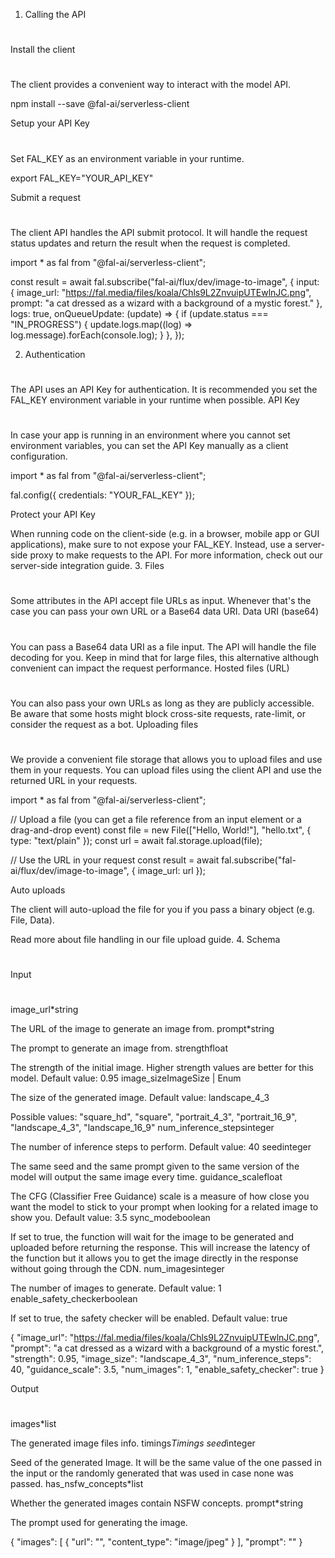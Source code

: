 1. Calling the API
#
Install the client
#

The client provides a convenient way to interact with the model API.

npm install --save @fal-ai/serverless-client

Setup your API Key
#

Set FAL_KEY as an environment variable in your runtime.

export FAL_KEY="YOUR_API_KEY"

Submit a request
#

The client API handles the API submit protocol. It will handle the request status updates and return the result when the request is completed.

import * as fal from "@fal-ai/serverless-client";

const result = await fal.subscribe("fal-ai/flux/dev/image-to-image", {
  input: {
    image_url: "https://fal.media/files/koala/Chls9L2ZnvuipUTEwlnJC.png",
    prompt: "a cat dressed as a wizard with a background of a mystic forest."
  },
  logs: true,
  onQueueUpdate: (update) => {
    if (update.status === "IN_PROGRESS") {
      update.logs.map((log) => log.message).forEach(console.log);
    }
  },
});

2. Authentication
#

The API uses an API Key for authentication. It is recommended you set the FAL_KEY environment variable in your runtime when possible.
API Key
#
In case your app is running in an environment where you cannot set environment variables, you can set the API Key manually as a client configuration.

import * as fal from "@fal-ai/serverless-client";

fal.config({
  credentials: "YOUR_FAL_KEY"
});

Protect your API Key

When running code on the client-side (e.g. in a browser, mobile app or GUI applications), make sure to not expose your FAL_KEY. Instead, use a server-side proxy to make requests to the API. For more information, check out our server-side integration guide.
3. Files
#

Some attributes in the API accept file URLs as input. Whenever that's the case you can pass your own URL or a Base64 data URI.
Data URI (base64)
#

You can pass a Base64 data URI as a file input. The API will handle the file decoding for you. Keep in mind that for large files, this alternative although convenient can impact the request performance.
Hosted files (URL)
#

You can also pass your own URLs as long as they are publicly accessible. Be aware that some hosts might block cross-site requests, rate-limit, or consider the request as a bot.
Uploading files
#

We provide a convenient file storage that allows you to upload files and use them in your requests. You can upload files using the client API and use the returned URL in your requests.

import * as fal from "@fal-ai/serverless-client";

// Upload a file (you can get a file reference from an input element or a drag-and-drop event)
const file = new File(["Hello, World!"], "hello.txt", { type: "text/plain" });
const url = await fal.storage.upload(file);

// Use the URL in your request
const result = await fal.subscribe("fal-ai/flux/dev/image-to-image", { image_url: url });

Auto uploads

The client will auto-upload the file for you if you pass a binary object (e.g. File, Data).

Read more about file handling in our file upload guide.
4. Schema
#
Input
#
image_url*string

The URL of the image to generate an image from.
prompt*string

The prompt to generate an image from.
strengthfloat

The strength of the initial image. Higher strength values are better for this model. Default value: 0.95
image_sizeImageSize | Enum

The size of the generated image. Default value: landscape_4_3

Possible values: "square_hd", "square", "portrait_4_3", "portrait_16_9", "landscape_4_3", "landscape_16_9"
num_inference_stepsinteger

The number of inference steps to perform. Default value: 40
seedinteger

The same seed and the same prompt given to the same version of the model will output the same image every time.
guidance_scalefloat

The CFG (Classifier Free Guidance) scale is a measure of how close you want the model to stick to your prompt when looking for a related image to show you. Default value: 3.5
sync_modeboolean

If set to true, the function will wait for the image to be generated and uploaded before returning the response. This will increase the latency of the function but it allows you to get the image directly in the response without going through the CDN.
num_imagesinteger

The number of images to generate. Default value: 1
enable_safety_checkerboolean

If set to true, the safety checker will be enabled. Default value: true

{
  "image_url": "https://fal.media/files/koala/Chls9L2ZnvuipUTEwlnJC.png",
  "prompt": "a cat dressed as a wizard with a background of a mystic forest.",
  "strength": 0.95,
  "image_size": "landscape_4_3",
  "num_inference_steps": 40,
  "guidance_scale": 3.5,
  "num_images": 1,
  "enable_safety_checker": true
}

Output
#
images*list<Image>

The generated image files info.
timings*Timings
seed*integer

Seed of the generated Image. It will be the same value of the one passed in the input or the randomly generated that was used in case none was passed.
has_nsfw_concepts*list<boolean>

Whether the generated images contain NSFW concepts.
prompt*string

The prompt used for generating the image.

{
  "images": [
    {
      "url": "",
      "content_type": "image/jpeg"
    }
  ],
  "prompt": ""
}